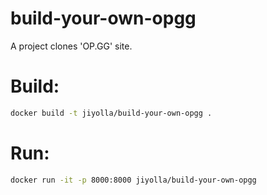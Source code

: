 # build-your-own-opgg
A project clones 'OP.GG' site.

# Build:
```bash
docker build -t jiyolla/build-your-own-opgg .
```

# Run:
```bash
docker run -it -p 8000:8000 jiyolla/build-your-own-opgg
```
